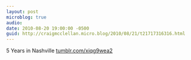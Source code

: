 ```yaml
---
layout: post
microblog: true
audio: 
date: 2010-08-20 19:00:00 -0500
guid: http://craigmcclellan.micro.blog/2010/08/21/t21717316316.html
---
```

5 Years in Nashville [tumblr.com/xiqg9wea2](http://tumblr.com/xiqg9wea2)
